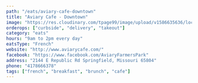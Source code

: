 ```yaml
---
path: "/eats/aviary-cafe-downtown"
title: "Aviary Cafe - Downtown"
image: "https://res.cloudinary.com/tpage99/image/upload/v1586635636/local417eats/local417eats.png"
orderops: ["curbside", "delivery", "takeout"]
category: "eats"
hours: "9am to 2pm every day"
eatsType: "French"
website: "http://www.aviarycafe.com/"
facebook: "https://www.facebook.com/AviaryFarmersPark"
address: "2144 E Republic Rd Springfield, Missouri 65804"
phone: "4178666378"
tags: ["french", "breakfast", "brunch", "cafe"]
---
```

